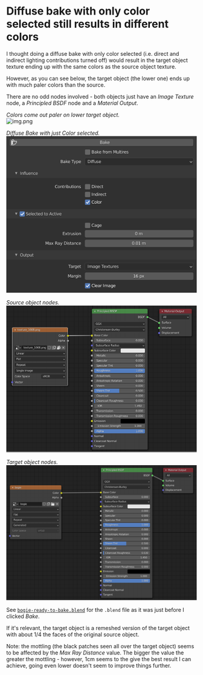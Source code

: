 Diffuse bake with only color selected still results in different colors
=======================================================================

I thought doing a diffuse bake with only color selected (i.e. direct and indirect lighting contributions turned off) would result in the target object texture ending up with the same colors as the source object texture.

However, as you can see below, the target object (the lower one) ends up with much paler colors than the source.

There are no odd nodes involved - both objects just have an _Image Texture_ node, a _Principled BSDF_ node and a _Material Output_.

_Colors come out paler on lower target object._  
![img.png](paler-target.png)

_Diffuse Bake with just Color selected._  
![img.png](bake-settings.png)

_Source object nodes._  
![img.png](source-object-nodes.png)

_Target object nodes._  
![img.png](target-object-nodes.png)

See [`bogie-ready-to-bake.blend`](bogie-ready-to-bake.blend) for the `.blend` file as it was just before I clicked _Bake_.

If it's relevant, the target object is a remeshed version of the target object with about 1/4 the faces of the original source object.

Note: the mottling (the black patches seen all over the target object) seems to be affected by the _Max Ray Distance_ value. The bigger the value the greater the mottling - however, 1cm seems to the give the best result I can achieve, going even lower doesn't seem to improve things further.
